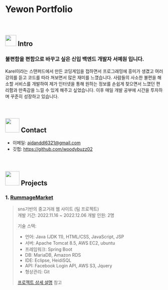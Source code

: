 # Yewon Portfolio

</br>

## <img src="https://media0.giphy.com/media/TcfWBmHgOiTP6scosl/200w.webp?cid=ecf05e47ruasvxvfcr805e93fa6t4mmhnj6p08uvz5811uc3&rid=200w.webp&ct=s"  width="35"> Intro
### 불편함을 편함으로 바꾸고 싶은 신입 백엔드 개발자 서예원 입니다.
  
Karel이라는 스탠퍼드에서 만든 코딩게임을 접하면서 프로그래밍에 흥미가 생겼고 여러 강의를 듣고 코드를 따라 쳐보면서 많은 재미를 느꼈습니다. 사람들의 사소한 불편을 해소할 서비스를 개발하여 제가 인터넷을 통해 원하는 정보를 손쉽게 찾으면서 느꼈던 편리함과 만족감을 느낄 수 있게 해주고 싶었습니다. 이후 매일 개발 공부에 시간을 투자하며 꾸준히 성장하고 있습니다.


</br>

## <img src="https://media1.giphy.com/media/MNS3zyxUPOnFOOZPaG/giphy.gif?cid=ecf05e47krcrtosgjwsf7izasred1cfrb7cr8zwjt899fma3&rid=giphy.gif&ct=s"  width="45"> Contact
- 이메일: ajdanddl6321@gmail.com
- 깃헙: https://github.com/woodybuzz02

</br>

## <img src="https://media3.giphy.com/media/fJ5Xpj07qbnMDHu0NE/giphy.gif?cid=ecf05e47v8xsh57vgcwa9cp7ug9w2icor3uu96fc4ej5vhft&rid=giphy.gif&ct=s"  width="45"> Projects
### 1. [RummageMarket]( www.rummagemarket.tk)
>sns기반의 중고거래 웹 사이트 (팀 프로젝트)  
>개발 기간: 2022.11.16 ~ 2022.12.06
>개발 인원: 2명
>  
>기술 스택:  
>- 언어: Java (JDK 11), HTML/CSS, JavaScript, JSP
>- 서버: Apache Tomcat 8.5, AWS EC2, ubuntu
>- 프레임워크: Spring Boot
>- DB: MariaDB, Amazon RDS
>- IDE: Eclipse, HeidiSQL
>- API: Facebook Login API, AWS S3, Jquery
>- 형상관리: Git
>  
>[프로젝트 상세 설명](https://github.com/Rummage-Market/RummageMarket) 참고
